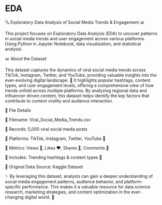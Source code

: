 # EDA
🔍 Exploratory Data Analysis of Social Media Trends &amp; Engagement 📊

This project focuses on Exploratory Data Analysis (EDA) to uncover patterns in social media trends and user engagement across various platforms. Using Python in Jupyter Notebook, data visualization, and statistical analysis.

📊 About the Dataset

This dataset captures the dynamics of viral social media trends across TikTok, Instagram, Twitter, and YouTube, providing valuable insights into the ever-evolving digital landscape. 🚀 It highlights popular hashtags, content types, and user engagement levels, offering a comprehensive view of how trends unfold across multiple platforms. By analyzing regional data and influencer-driven content, this dataset helps identify the key factors that contribute to content virality and audience interaction.

📂 File Details

🎯 Filename: Viral_Social_Media_Trends.csv

🎯 Records: 5,000 viral social media posts

🎯 Platforms: TikTok, Instagram, Twitter, YouTube 📱

🎯 Metrics: Views 👀, Likes ❤️, Shares 🔄, Comments 💬

🎯 Includes: Trending hashtags & content types 🎯

📌 Original Data Source: Kaggle Dataset

✨ By leveraging this dataset, analysts can gain a deeper understanding of social media engagement patterns, audience behavior, and platform-specific performance. This makes it a valuable resource for data science research, marketing strategies, and content optimization in the ever-changing digital world. 🚀
